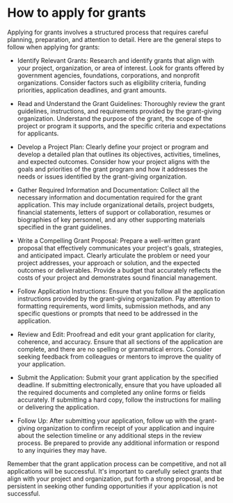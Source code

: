 # How to apply for grants

Applying for grants involves a structured process that requires careful planning, preparation, and attention to detail. Here are the general steps to follow when applying for grants:

* Identify Relevant Grants: Research and identify grants that align with your project, organization, or area of interest. Look for grants offered by government agencies, foundations, corporations, and nonprofit organizations. Consider factors such as eligibility criteria, funding priorities, application deadlines, and grant amounts.

* Read and Understand the Grant Guidelines: Thoroughly review the grant guidelines, instructions, and requirements provided by the grant-giving organization. Understand the purpose of the grant, the scope of the project or program it supports, and the specific criteria and expectations for applicants.

* Develop a Project Plan: Clearly define your project or program and develop a detailed plan that outlines its objectives, activities, timelines, and expected outcomes. Consider how your project aligns with the goals and priorities of the grant program and how it addresses the needs or issues identified by the grant-giving organization.

* Gather Required Information and Documentation: Collect all the necessary information and documentation required for the grant application. This may include organizational details, project budgets, financial statements, letters of support or collaboration, resumes or biographies of key personnel, and any other supporting materials specified in the grant guidelines.

* Write a Compelling Grant Proposal: Prepare a well-written grant proposal that effectively communicates your project's goals, strategies, and anticipated impact. Clearly articulate the problem or need your project addresses, your approach or solution, and the expected outcomes or deliverables. Provide a budget that accurately reflects the costs of your project and demonstrates sound financial management.

* Follow Application Instructions: Ensure that you follow all the application instructions provided by the grant-giving organization. Pay attention to formatting requirements, word limits, submission methods, and any specific questions or prompts that need to be addressed in the application.

* Review and Edit: Proofread and edit your grant application for clarity, coherence, and accuracy. Ensure that all sections of the application are complete, and there are no spelling or grammatical errors. Consider seeking feedback from colleagues or mentors to improve the quality of your application.

* Submit the Application: Submit your grant application by the specified deadline. If submitting electronically, ensure that you have uploaded all the required documents and completed any online forms or fields accurately. If submitting a hard copy, follow the instructions for mailing or delivering the application.

* Follow Up: After submitting your application, follow up with the grant-giving organization to confirm receipt of your application and inquire about the selection timeline or any additional steps in the review process. Be prepared to provide any additional information or respond to any inquiries they may have.

Remember that the grant application process can be competitive, and not all applications will be successful. It's important to carefully select grants that align with your project and organization, put forth a strong proposal, and be persistent in seeking other funding opportunities if your application is not successful.